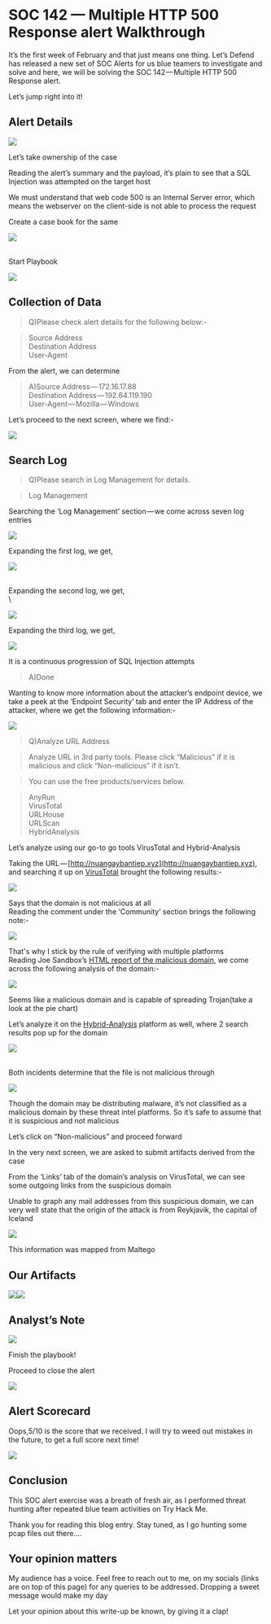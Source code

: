# SOC 142 — Multiple HTTP 500 Response alert Walkthrough

It’s the first week of February and that just means one thing. Let’s Defend has released a new set of SOC Alerts for us blue teamers to investigate and solve and here, we will be solving the SOC 142 — Multiple HTTP 500 Response alert.

Let’s jump right into it!

## Alert Details

![](https://cdn-images-1.medium.com/max/1000/1\*Ols\_9PA7exPTgtv22bHXwg.png)

Let’s take ownership of the case

Reading the alert’s summary and the payload, it’s plain to see that a SQL Injection was attempted on the target host

We must understand that web code 500 is an Internal Server error, which means the webserver on the client-side is not able to process the request

Create a case book for the same

![](https://cdn-images-1.medium.com/max/1000/1\*tN5r27Ik0Xz-wrhEk1CGLQ.png)

\
Start Playbook

![](https://cdn-images-1.medium.com/max/1000/1\*FdiCriAJMGWRj0KIEd\_rdQ.png)

## Collection of Data

> Q)Please check alert details for the following below:-

> Source Address\
> &#x20;Destination Address\
> &#x20;User-Agent

From the alert, we can determine

> A)Source Address — 172.16.17.88\
> Destination Address — 192.64.119.190\
> User-Agent — Mozilla — Windows

Let’s proceed to the next screen, where we find:-

![](https://cdn-images-1.medium.com/max/1000/1\*P\_EdaqCEANMqP\_s7A52ITA.png)

## Search Log

> Q)Please search in Log Management for details.

> Log Management

Searching the ‘Log Management’ section — we come across seven log entries&#x20;

![](https://cdn-images-1.medium.com/max/1000/1\*Uv1-lrufvh5HVB4JYxdb3A.png)

Expanding the first log, we get,

![](https://cdn-images-1.medium.com/max/1000/1\*9DEkzhMUcqAe9jF3rQ9L3Q.png)

\
Expanding the second log, we get,\
\


![](https://cdn-images-1.medium.com/max/1000/1\*vKuqfmtebfK6U\_gizatlEA.png)

Expanding the third log, we get,

![](https://cdn-images-1.medium.com/max/1000/1\*0JUbsyPNdbqHJsNp0kiM8A.png)

It is a continuous progression of SQL Injection attempts

> A)Done

Wanting to know more information about the attacker’s endpoint device, we take a peek at the ‘Endpoint Security’ tab and enter the IP Address of the attacker, where we get the following information:-

![](https://cdn-images-1.medium.com/max/1000/1\*afjfP0zS8BLXZOghSRC13A.png)

> Q)Analyze URL Address

> Analyze URL in 3rd party tools. Please click “Malicious” if it is malicious and click “Non-malicious” if it isn’t.

> You can use the free products/services below.

> AnyRun\
> &#x20;VirusTotal\
> &#x20;URLHouse\
> &#x20;URLScan\
> &#x20;HybridAnalysis

Let’s analyze using our go-to go tools VirusTotal and Hybrid-Analysis

Taking the URL — [http://nuangaybantiep.xyz](http://nuangaybantiep.xyz), and searching it up on [VirusTotal](https://www.virustotal.com/gui/home/upload) brought the following results:-

![](https://cdn-images-1.medium.com/max/1000/1\*D3wxzA9VSzbU5W6yIUTCDQ.png)

Says that the domain is not malicious at all\
Reading the comment under the ‘Community’ section brings the following note:-

![](https://cdn-images-1.medium.com/max/1000/1\*L2-yxFa8VtZvpFz9K5Z1kw.png)

That's why I stick by the rule of verifying with multiple platforms \
Reading Joe Sandbox’s [HTML report of the malicious domain](https://www.joesandbox.com/analysis/785029), we come across the following analysis of the domain:-

![](https://cdn-images-1.medium.com/max/1000/1\*94DRA5w\_3DKkkuvfKIUe1A.png)

Seems like a malicious domain and is capable of spreading Trojan(take a look at the pie chart)

Let’s analyze it on the [Hybrid-Analysis](https://www.hybrid-analysis.com) platform as well, where 2 search results pop up for the domain&#x20;

![](https://cdn-images-1.medium.com/max/1000/1\*u79cNM368Enx94Q0etOkrQ.png)

\
Both incidents determine that the file is not malicious through

![](https://cdn-images-1.medium.com/max/1000/1\*7HvuCLfgg9fzzzSrGmhYoQ.png)

Though the domain may be distributing malware, it’s not classified as a malicious domain by these threat intel platforms. So it’s safe to assume that it is suspicious and not malicious

Let’s click on “Non-malicious” and proceed forward

In the very next screen, we are asked to submit artifacts derived from the case

From the ‘Links’ tab of the domain’s analysis on VirusTotal, we can see some outgoing links from the suspicious domain

Unable to graph any mail addresses from this suspicious domain, we can very well state that the origin of the attack is from Reykjavik, the capital of Iceland&#x20;

![](https://cdn-images-1.medium.com/max/1000/1\*MherfU5aBFUIHfXLsIMUww.png)

This information was mapped from Maltego

## Our Artifacts&#x20;

![](https://cdn-images-1.medium.com/max/1000/1\*D2Ukxcw9nN6oZx7O9sm\_Ig.png)![](https://cdn-images-1.medium.com/max/1000/1\*9872SOCIgMNIQgHPXSCaFA.png)

## Analyst’s Note

![](https://cdn-images-1.medium.com/max/1000/1\*ZJjhy3CKKz-9U9QDSFUffA.png)

Finish the playbook!

Proceed to close the alert

![](https://cdn-images-1.medium.com/max/1000/1\*HDo8v2ywIraLlaZiXga1Gw.png)

## Alert Scorecard

Oops,5/10 is the score that we received. I will try to weed out mistakes in the future, to get a full score next time!&#x20;

![](https://cdn-images-1.medium.com/max/1000/1\*DQ1dScxg5CnbpmPyAGecjw.png)

## Conclusion

This SOC alert exercise was a breath of fresh air, as I performed threat hunting after repeated blue team activities on Try Hack Me.

Thank you for reading this blog entry. Stay tuned, as I go hunting some pcap files out there….

## Your opinion matters

My audience has a voice. Feel free to reach out to me, on my socials (links are on top of this page) for any queries to be addressed. Dropping a sweet message would make my day

Let your opinion about this write-up be known, by giving it a clap!
